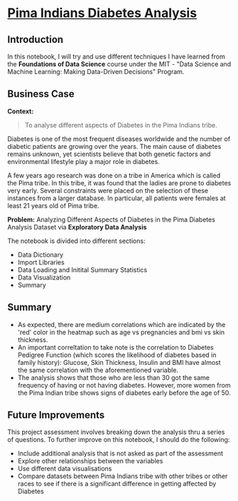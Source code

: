 # [Pima Indians Diabetes Analysis](https://github.com/jcawesome/jcds-jovian-projects/blob/main/notebooks/landscape-classification-zerotogans-project/README.md)

## Introduction
In this notebook, I will try and use different techniques I have learned from the **Foundations of Data Science** course under the MIT - "Data Science and Machine Learning: Making Data-Driven Decisions" Program.

## Business Case
**Context:** 
> To analyse different aspects of Diabetes in the Pima Indians tribe.

Diabetes is one of the most frequent diseases worldwide and the number of diabetic patients are growing over the years. The main cause of diabetes remains unknown, yet scientists believe that both genetic factors and environmental lifestyle play a major role in diabetes.

A few years ago research was done on a tribe in America which is called the Pima tribe. In this tribe, it was found that the ladies are prone to diabetes very early. Several constraints were placed on the selection of these instances from a larger database. In particular, all patients were females at least 21 years old of Pima tribe.

**Problem:** Analyzing Different Aspects of Diabetes in the Pima Diabetes Analysis Dataset via **Exploratory Data Analysis**

The notebook is divided into different sections:
* Data Dictionary
* Import Libraries
* Data Loading and Initital Summary Statistics
* Data Visualization
* Summary

## Summary
* As expected, there are medium correlations which are indicated by the 'red' color in the heatmap such as age vs pregnancies and bmi vs skin thickness. 
* An important correltation to take note is the correlation to Diabetes Pedigree Function (which scores the likelihood of diabetes based in family history): Glucose, Skin Thickness, Insulin and BMI have almost the same correlation with the aforementioned variable.
* The analysis shows that those who are less than 30 got the same frequency of having or not having diabetes. However, more women from the Pima Indian tribe shows signs of diabetes early before the age of 50.

## Future Improvements
This project assessment involves breaking down the analysis thru a series of questions. To further improve on this notebook, I should do the following:
* Include additional analysis that is not asked as part of the assessment
* Explore other relationships between the variables
* Use different data visualisations
* Compare datasets between Pima Indians tribe with other tribes or other races to see if there is a significant difference in getting affected by Diabetes

